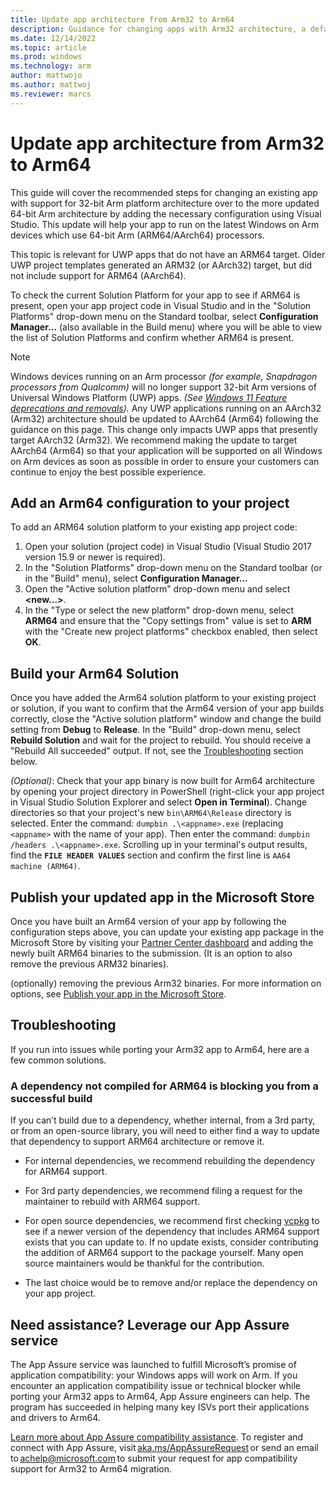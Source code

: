 ```yaml
---
title: Update app architecture from Arm32 to Arm64
description: Guidance for changing apps with Arm32 architecture, a default for older UWP apps, to the updated Arm64 architecture using Visual Studio so that your app will work on the latest Windows on Arm devices.
ms.date: 12/14/2022
ms.topic: article
ms.prod: windows
ms.technology: arm
author: mattwojo
ms.author: mattwoj
ms.reviewer: marcs
---
```


# Update app architecture from Arm32 to Arm64

This guide will cover the recommended steps for changing an existing app with support for 32-bit Arm platform architecture over to the more updated 64-bit Arm architecture by adding the necessary configuration using Visual Studio. This update will help your app to run on the latest Windows on Arm devices which use 64-bit Arm (ARM64/AArch64) processors.

This topic is relevant for UWP apps that do not have an ARM64 target. Older UWP project templates generated an ARM32 (or AArch32) target, but did not include support for ARM64 (AArch64).

To check the current Solution Platform for your app to see if ARM64 is present, open your app project code in Visual Studio and in the "Solution Platforms" drop-down menu on the Standard toolbar, select **Configuration Manager...** (also available in the Build menu) where you will be able to view the list of Solution Platforms and confirm whether ARM64 is present.

> [!NOTE]
> Windows devices running on an Arm processor *(for example, Snapdragon processors from Qualcomm)* will no longer support 32-bit Arm versions of Universal Windows Platform (UWP) apps. *(See [Windows 11 Feature deprecations and removals](https://www.microsoft.com/windows/windows-11-specifications#table3)).* Any UWP applications running on an AArch32 (Arm32) architecture should be updated to AArch64 (Arm64) following the guidance on this page. This change only impacts UWP apps that presently target AArch32 (Arm32). We recommend making the update to target AArch64 (Arm64) so that your application will be supported on all Windows on Arm devices as soon as possible in order to ensure your customers can continue to enjoy the best possible experience.

## Add an Arm64 configuration to your project

To add an ARM64 solution platform to your existing app project code:

1. Open your solution (project code) in Visual Studio (Visual Studio 2017 version 15.9 or newer is required).
2. In the "Solution Platforms" drop-down menu on the Standard toolbar (or in the "Build" menu), select **Configuration Manager...**
3. Open the "Active solution platform" drop-down menu and select **<new...>**.
4. In the "Type or select the new platform" drop-down menu, select **ARM64** and ensure that the "Copy settings from" value is set to **ARM** with the "Create new project platforms" checkbox enabled, then select **OK**.

## Build your Arm64 Solution

Once you have added the Arm64 solution platform to your existing project or solution, if you want to confirm that the Arm64 version of your app builds correctly, close the "Active solution platform" window and change the build setting from **Debug** to **Release**. In the "Build" drop-down menu, select **Rebuild Solution** and wait for the project to rebuild. You should receive a "Rebuild All succeeded" output. If not, see the [Troubleshooting](#troubleshooting) section below.

*(Optional)*: Check that your app binary is now built for Arm64 architecture by opening your project directory in PowerShell (right-click your app project in Visual Studio Solution Explorer and select **Open in Terminal**). Change directories so that your project's new `bin\ARM64\Release` directory is selected. Enter the command: `dumpbin .\<appname>.exe` (replacing `<appname>` with the name of your app). Then enter the command: `dumpbin /headers .\<appname>.exe`. Scrolling up in your terminal's output results, find the **`FILE HEADER VALUES`** section and confirm the first line is `AA64 machine (ARM64)`.

## Publish your updated app in the Microsoft Store

Once you have built an Arm64 version of your app by following the configuration steps above, you can update your existing app package in the Microsoft Store by visiting your [Partner Center dashboard](https://partner.microsoft.com/dashboard) and adding the newly built ARM64 binaries to the submission. (It is an option to also remove the previous ARM32 binaries).

(optionally) removing the previous Arm32 binaries. For more information on options, see [Publish your app in the Microsoft Store](/windows/apps/publish/publish-your-app/overview).

## Troubleshooting

If you run into issues while porting your Arm32 app to Arm64, here are a few common solutions.

### A dependency not compiled for ARM64 is blocking you from a successful build

If you can’t build due to a dependency, whether internal, from a 3rd party, or from an open-source library, you will need to either find a way to update that dependency to support ARM64 architecture or remove it.

- For internal dependencies, we recommend rebuilding the dependency for ARM64 support.

- For 3rd party dependencies, we recommend filing a request for the maintainer to rebuild with ARM64 support.

- For open source dependencies, we recommend first checking [vcpkg](https://vcpkg.io/en/index.html) to see if a newer version of the dependency that includes ARM64 support exists that you can update to. If no update exists, consider contributing the addition of ARM64 support to the package yourself. Many open source maintainers would be thankful for the contribution.

- The last choice would be to remove and/or replace the dependency on your app project.

## Need assistance? Leverage our App Assure service

The App Assure service was launched to fulfill Microsoft’s promise of application compatibility: your Windows apps will work on Arm. If you encounter an application compatibility issue or technical blocker while porting your Arm32 apps to Arm64, App Assure engineers can help. The program has succeeded in helping many key ISVs port their applications and drivers to Arm64.

[Learn more about App Assure compatibility assistance](https://www.microsoft.com/fasttrack/microsoft-365/app-assure). To register and connect with App Assure, visit [aka.ms/AppAssureRequest](https://aka.ms/appassurerequest) or send an email to [achelp@microsoft.com](mailto:achelp@microsoft.com) to submit your request for app compatibility support for Arm32 to Arm64 migration.
